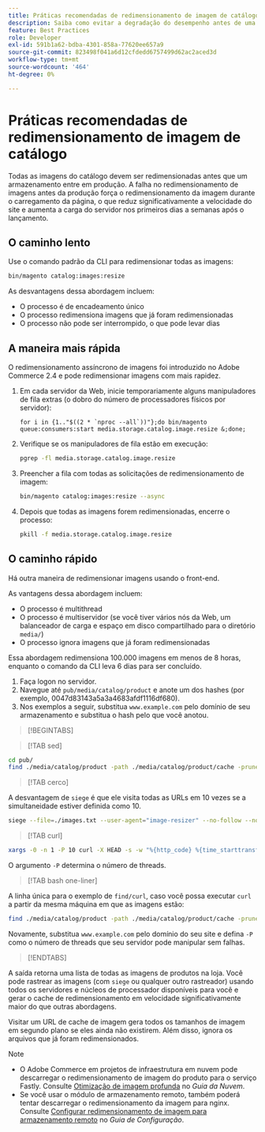 ```yaml
---
title: Práticas recomendadas de redimensionamento de imagem de catálogo
description: Saiba como evitar a degradação do desempenho antes de uma inicialização de produção do site do Adobe Commerce.
feature: Best Practices
role: Developer
exl-id: 591b1a62-bdba-4301-858a-77620ee657a9
source-git-commit: 823498f041a6d12cfdedd6757499d62ac2aced3d
workflow-type: tm+mt
source-wordcount: '464'
ht-degree: 0%

---
```


# Práticas recomendadas de redimensionamento de imagem de catálogo

Todas as imagens do catálogo devem ser redimensionadas antes que um armazenamento entre em produção. A falha no redimensionamento de imagens antes da produção força o redimensionamento da imagem durante o carregamento da página, o que reduz significativamente a velocidade do site e aumenta a carga do servidor nos primeiros dias a semanas após o lançamento.

## O caminho lento

Use o comando padrão da CLI para redimensionar todas as imagens:

```bash
bin/magento catalog:images:resize
```

As desvantagens dessa abordagem incluem:

- O processo é de encadeamento único
- O processo redimensiona imagens que já foram redimensionadas
- O processo não pode ser interrompido, o que pode levar dias

## A maneira mais rápida

O redimensionamento assíncrono de imagens foi introduzido no Adobe Commerce 2.4 e pode redimensionar imagens com mais rapidez.

1. Em cada servidor da Web, inicie temporariamente alguns manipuladores de fila extras (o dobro do número de processadores físicos por servidor):

   ```bsh
   for i in {1.."$((2 * `nproc --all`))"};do bin/magento queue:consumers:start media.storage.catalog.image.resize &;done;
   ```

1. Verifique se os manipuladores de fila estão em execução:

   ```bash
   pgrep -fl media.storage.catalog.image.resize
   ```

1. Preencher a fila com todas as solicitações de redimensionamento de imagem:

   ```bash
   bin/magento catalog:images:resize --async
   ```

1. Depois que todas as imagens forem redimensionadas, encerre o processo:

   ```bash
   pkill -f media.storage.catalog.image.resize
   ```

## O caminho rápido

Há outra maneira de redimensionar imagens usando o front-end.

As vantagens dessa abordagem incluem:

- O processo é multithread
- O processo é multiservidor (se você tiver vários nós da Web, um balanceador de carga e espaço em disco compartilhado para o diretório `media/`)
- O processo ignora imagens que já foram redimensionadas

Essa abordagem redimensiona 100.000 imagens em menos de 8 horas, enquanto o comando da CLI leva 6 dias para ser concluído.

1. Faça logon no servidor.
1. Navegue até `pub/media/catalog/product` e anote um dos hashes (por exemplo, 0047d83143a5a3a4683afdf1116df680).
1. Nos exemplos a seguir, substitua `www.example.com` pelo domínio de seu armazenamento e substitua o hash pelo que você anotou.

>[!BEGINTABS]

>[!TAB sed]

```bash
cd pub/
find ./media/catalog/product -path ./media/catalog/product/cache -prune -o -type f -print | sed 's~./media/catalog/product/~https://www.example.com/media/catalog/product/cache/0047d83143a5a3a4683afdf1116df680/~g' > images.txt
```

>[!TAB cerco]

A desvantagem de `siege` é que ele visita todas as URLs em 10 vezes se a simultaneidade estiver definida como 10.

```bash
siege --file=./images.txt --user-agent="image-resizer" --no-follow --no-parser --concurrent=10 --reps=once
```

>[!TAB curl]

```bash
xargs -0 -n 1 -P 10 curl -X HEAD -s -w "%{http_code} %{time_starttransfer} %{url_effective}\n" < <(tr \\n \\0 <images.txt)
```

O argumento `-P` determina o número de threads.

>[!TAB bash one-liner]

A linha única para o exemplo de `find/curl`, caso você possa executar `curl` a partir da mesma máquina em que as imagens estão:

```bash
find ./media/catalog/product -path ./media/catalog/product/cache -prune -o -type f -print | sed 's~./media/catalog/product/~https://www.example.com/media/catalog/product/cache/0047d83143a5a3a4683afdf1116df680/~g' | xargs -n 1 -P 10 curl -X HEAD -s -w "%{http_code} %{time_starttransfer} %{url_effective}\n"
```

Novamente, substitua `www.example.com` pelo domínio do seu site e defina `-P` como o número de threads que seu servidor pode manipular sem falhas.

>[!ENDTABS]

A saída retorna uma lista de todas as imagens de produtos na loja. Você pode rastrear as imagens (com `siege` ou qualquer outro rastreador) usando todos os servidores e núcleos de processador disponíveis para você e gerar o cache de redimensionamento em velocidade significativamente maior do que outras abordagens.

Visitar um URL de cache de imagem gera todos os tamanhos de imagem em segundo plano se eles ainda não existirem. Além disso, ignora os arquivos que já foram redimensionados.

>[!NOTE]
>
>- O Adobe Commerce em projetos de infraestrutura em nuvem pode descarregar o redimensionamento de imagem do produto para o serviço Fastly. Consulte [Otimização de imagem profunda](https://experienceleague.adobe.com/docs/commerce-cloud-service/user-guide/cdn/fastly-image-optimization.html?lang=pt-BR#deep-image-optimization) no _Guia da Nuvem_.
>- Se você usar o módulo de armazenamento remoto, também poderá tentar descarregar o redimensionamento da imagem para nginx. Consulte [Configurar redimensionamento de imagem para armazenamento remoto](https://experienceleague.adobe.com/docs/commerce-operations/configuration-guide/storage/remote-storage/remote-storage-image-resize.html?lang=pt-BR) no _Guia de Configuração_.
